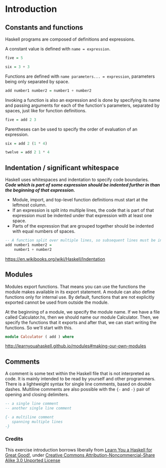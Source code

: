 # Introduction

## Constants and functions

Haskell programs are composed of definitions and expressions.

A constant value is defined with `name = expression`.

```haskell
five = 5

six = 3 + 3
```

Functions are defined with `name parameters... = expression`, parameters being only separated by space.

```haskell
add number1 number2 = number1 + number2
```

Invoking a function is also an expression and is done by specifying its name and passing arguments for each of the function's parameters, separated by spaces, just like for function definitions.

```haskell
five = add 2 3
```

Parentheses can be used to specify the order of evaluation of an expression.

```haskell
six = add 2 (1 * 4)

twelve = add 2 1 * 4
```

## Indentation / significant whitespace

Haskell uses whitespaces and indentation to specify code boundaries.
***Code which is part of some expression should be indented further in than the beginning of that expression.***

- Module, import, and top-level function definitions must start at the leftmost column.
- If an expression is split into multiple lines, the code that is part of that expression must be indented under that expression with at least one space.
- Parts of the expression that are grouped together should be indented with equal numbers of spaces.

```haskell
-- A function split over multiple lines, so subsequent lines must be indented
add number1 number2 =
    number1 + number2
```

https://en.wikibooks.org/wiki/Haskell/Indentation

## Modules

Modules export functions.
That means you can use the functions the module makes available in its export statement.
A module can also define functions only for internal use.
By default, functions that are not explicitly exported cannot be used from outside the module.

At the beginning of a module, we specify the module name.
If we have a file called Calculator.hs, then we should name our module Calculator.
Then, we specify the functions that it exports and after that, we can start writing the functions.
So we'll start with this.

```haskell
module Calculator ( add ) where
```

http://learnyouahaskell.github.io/modules#making-our-own-modules

## Comments

A comment is some text within the Haskell file that is not interpreted as code.
It is mainly intended to be read by yourself and other programmers.
There is a lightweight syntax for single line comments, based on double dashes.
Multiline comments are also possible with the `{-` and `-}` pair of opening and closing delimiters.

```haskell
-- a single line comment
-- another single line comment

{- a multiline comment
   spanning multiple lines
-}
```

### Credits

This exercise introduction borrows liberally from [Learn You a Haskell for Great Good!](http://learnyouahaskell.github.io/chapters),
under [Creative Commons Attribution-Noncommercial-Share Alike 3.0 Unported License](http://creativecommons.org/licenses/by-nc-sa/3.0/)
